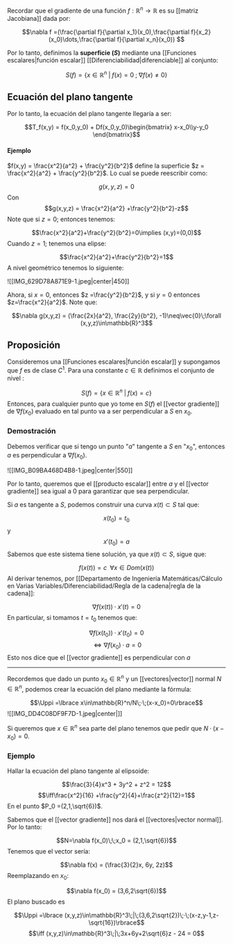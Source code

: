 
Recordar que el gradiente de una función $f:\mathbb{R}^n\rightarrow\mathbb{R}$ es su [[matriz Jacobiana]] dada por: 

$$\nabla f =(\frac{\partial f}{\partial x_1}(x_0),\frac{\partial f}{x_2}(x_0)\dots,\frac{\partial f}{\partial x_n}(x_0)) $$

Por lo tanto, definimos la **superficie $(S)$** mediante una [[Funciones escalares|función escalar]] [[Diferenciabilidad|diferenciable]] al conjunto: 

$$S(f) =\lbrace x\in\mathbb{R}^n\;|\;f(x)=0\;;\;\nabla f(x)\neq 0\rbrace$$ 
## Ecuación del plano tangente

Por lo tanto, la ecuación del plano tangente llegaría a ser: 

$$T_f(x,y) = f(x_0,y_0) + Df(x_0,y_0)\begin{bmatrix}
x-x_0\\y-y_0
\end{bmatrix}$$ 
#### Ejemplo 

$f(x,y) = \frac{x^2}{a^2} + \frac{y^2}{b^2}$ define la superficie $z = \frac{x^2}{a^2} + \frac{y^2}{b^2}$. Lo cual se puede reescribir como: 

$$ g(x,y,z) = 0$$ 
Con $$g(x,y,z) = \frac{x^2}{a^2} +\frac{y^2}{b^2}-z$$ 
Note que si $z=0$; entonces tenemos: 

$$\frac{x^2}{a^2}+\frac{y^2}{b^2}=0\implies (x,y)=(0,0)$$ 
Cuando $z=1$; tenemos una elipse: 

$$\frac{x^2}{a^2}+\frac{y^2}{b^2}=1$$ A nivel geométrico tenemos lo siguiente: 

![[IMG_629D78A871E9-1.jpeg|center|450]]

Ahora, si $x = 0$, entonces $z =\frac{y^2}{b^2}$, y si $y=0$ entonces $z=\frac{x^2}{a^2}$. Note que: 

$$\nabla g(x,y,z) = (\frac{2x}{a^2}, \frac{2y}{b^2}, -1)\neq\vec{0}\;\forall (x,y,z)\in\mathbb{R}^3$$ 
## Proposición 

Consideremos una [[Funciones escalares|función escalar]] y supongamos que $f$ es de clase $C^1$. Para una constante $c\in\mathbb{R}$ definimos el conjunto de nivel : 

$$S(f)=\lbrace x\in\mathbb{R}^n\;|\;f(x)=c\rbrace$$ 
Entonces, para cualquier punto que yo tome en $S(f)$ el [[vector gradiente]] de $\nabla f(x_0)$ evaluado en tal punto va a ser perpendicular a $S$ en $x_0$. 

### Demostración 

Debemos verificar que si tengo un punto "$a$" tangente a $S$ en "$x_0$", entonces $a$ es perpendicular a $\nabla f(x_0)$.

![[IMG_B09BA468D4B8-1.jpeg|center|550]]

Por lo tanto, queremos que el [[producto escalar]] entre $a$ y el [[vector gradiente]] sea igual a 0 para garantizar que sea perpendicular. 

Si $a$ es tangente a $S$, podemos construir una curva $x(t)\subset S$ tal que: 

$$x(t_0) = t_0$$ y $$x'(t_0) = a$$ 
Sabemos que este sistema tiene solución, ya que $x(t)\subset S$, sigue que: 

$$f(x(t)) = c\;\;\forall x\in Dom(x(t))$$ 
Al derivar tenemos, por [[Departamento de Ingeniería Matemáticas/Cálculo en Varias Variables/Diferenciabilidad/Regla de la cadena|regla de la cadena]]: 

$$\nabla f(x(t))\;·\;x'(t) = 0$$ 
En particular, si tomamos $t=t_0$ tenemos que: 

$$\nabla f(x(t_0))\;·\;x'(t_0)=0$$ $$\iff\nabla f(x_0)\;·\;a = 0$$ 
Esto nos dice que el [[vector gradiente]] es perpendicular con $a$ 

--- 

Recordemos que dado un punto $x_0\in\mathbb{R}^n$ y un [[vectores|vector]] normal $N\in\mathbb{R}^n$, podemos crear la ecuación del plano mediante la fórmula: 

$$\Uppi =\lbrace x\in\mathbb{R}^n/N\;·\;(x-x_0)=0\rbrace$$ 
![[IMG_DD4C08DF9F7D-1.jpeg|center|]]

Si queremos que $x\in\mathbb{R}^n$ sea parte del plano tenemos que pedir que $N\;·\;(x-x_0)=0$. 

### Ejemplo 

Hallar la ecuación del plano tangente al elipsoide: 

$$\frac{3}{4}x^3 + 3y^2 + z^2 = 12$$ 
$$\iff\frac{x^2}{16} +\frac{y^2}{4}+\frac{z^2}{12}=1$$ 
En el punto $P_0 =(2,1,\sqrt{6})$. 

Sabemos que el [[vector gradiente]] nos dará el [[vectores|vector normal]]. Por lo tanto: 

$$N=\nabla f(x_0)\;\;x_0 = (2,1,\sqrt{6})$$ 
Tenemos que el vector sería: 

$$\nabla f(x) = (\frac{3}{2}x, 6y, 2z)$$ 
Reemplazando en $x_0$: 

$$\nabla f(x_0) = (3,6,2\sqrt{6})$$ 
El plano buscado es 

$$\Uppi =\lbrace (x,y,z)\in\mathbb{R}^3\;|\;(3,6,2\sqrt{2})\;·\;(x-z,y-1,z-\sqrt{16})\rbrace$$$$\iff (x,y,z)\in\mathbb{R}^3\;|\;3x+6y+2\sqrt{6}z - 24 = 0$$ 